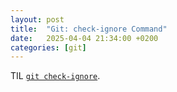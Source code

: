 ```yaml
---
layout: post
title:  "Git: check-ignore Command"
date:   2025-04-04 21:34:00 +0200
categories: [git]
---
```

TIL [`git check-ignore`](https://git-scm.com/docs/git-check-ignore).
